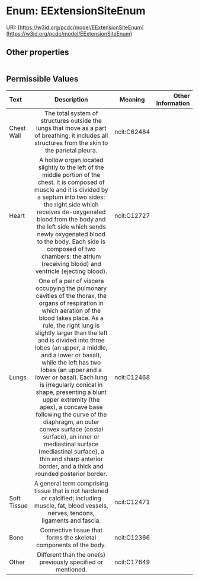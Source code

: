 
# Enum: EExtensionSiteEnum




URI: [https://w3id.org/pcdc/model/EExtensionSiteEnum](https://w3id.org/pcdc/model/EExtensionSiteEnum)


## Other properties

|  |  |  |
| --- | --- | --- |

## Permissible Values

| Text | Description | Meaning | Other Information |
| :--- | :---: | :---: | ---: |
| Chest Wall | The total system of structures outside the lungs that move as a part of breathing; it includes all structures from the skin to the parietal pleura. | ncit:C62484 |  |
| Heart | A hollow organ located slightly to the left of the middle portion of the chest. It is composed of muscle and it is divided by a septum into two sides: the right side which receives de-oxygenated blood from the body and the left side which sends newly oxygenated blood to the body. Each side is composed of two chambers: the atrium (receiving blood) and ventricle (ejecting blood). | ncit:C12727 |  |
| Lungs | One of a pair of viscera occupying the pulmonary cavities of the thorax, the organs of respiration in which aeration of the blood takes place. As a rule, the right lung is slightly larger than the left and is divided into three lobes (an upper, a middle, and a lower or basal), while the left has two lobes (an upper and a lower or basal). Each lung is irregularly conical in shape, presenting a blunt upper extremity (the apex), a concave base following the curve of the diaphragm, an outer convex surface (costal surface), an inner or mediastinal surface (mediastinal surface), a thin and sharp anterior border, and a thick and rounded posterior border. | ncit:C12468 |  |
| Soft Tissue | A general term comprising tissue that is not hardened or calcified; including muscle, fat, blood vessels, nerves, tendons, ligaments and fascia. | ncit:C12471 |  |
| Bone | Connective tissue that forms the skeletal components of the body. | ncit:C12366 |  |
| Other | Different than the one(s) previously specified or mentioned. | ncit:C17649 |  |


